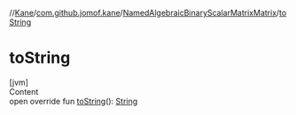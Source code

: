 //[Kane](../../index.md)/[com.github.jomof.kane](../index.md)/[NamedAlgebraicBinaryScalarMatrixMatrix](index.md)/[toString](to-string.md)



# toString  
[jvm]  
Content  
open override fun [toString](to-string.md)(): [String](https://kotlinlang.org/api/latest/jvm/stdlib/kotlin/-string/index.html)  



